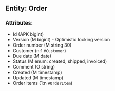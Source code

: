 ## Entity: Order

### Attributes:

- Id (APK bigint)
- Version (M bigint) - Optimistic locking version
- Order number (M string 30)
- Customer (n:1 `#Customer`)
- Due date (M date)
- Status (M enum: created, shipped, invoiced)
- Comment (O string)
- Created (M timestamp)
- Updated (M timestamp)
- Order items (1:n `#OrderItem`)
